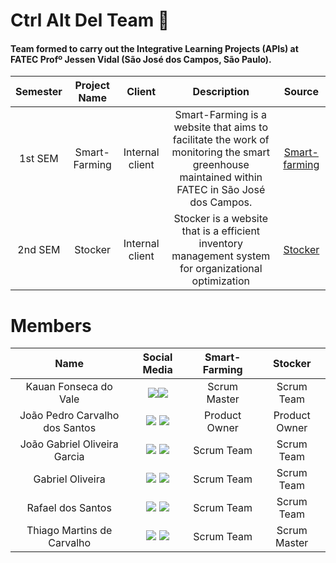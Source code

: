 # Ctrl Alt Del Team 👥 
#### Team formed to carry out the Integrative Learning Projects (APIs) at FATEC Profº Jessen Vidal (São José dos Campos, São Paulo).

|    Semester    |    Project Name      |                           Client                         |                           Description                         |  Source  |
| :----------: | :-----------: | :----------------------------------------------------------: | :----------------------------------------------------------: | :------------------:|
|  1st SEM | Smart-Farming | Internal client | Smart-Farming is a website that aims to facilitate the work of monitoring the smart greenhouse maintained within FATEC in São José dos Campos. | [Smart-farming](https://github.com/CtrI-Alt-Del/smart-farming)
|  2nd SEM | Stocker | Internal client | Stocker is a website that is a efficient inventory management system for organizational optimization  | [Stocker](https://github.com/CtrI-Alt-Del/stocker)

# Members
|      Name      |                           Social Media                             |                Smart-Farming              |               Stocker             |
|:---------------:| :----------------------------------------------------------: | :---------------------------------------------: |:----------------------------:|
| Kauan Fonseca do Vale  |<a href="https://github.com/kaufon"><img src="https://img.shields.io/badge/GitHub-100000?style=for-the-badge&logo=github&logoColor=white"></a><a href="https://www.linkedin.com/in/kauan-fonseca-b62188300/"><img src="https://img.shields.io/badge/LinkedIn-0077B5?style=for-the-badge&logo=linkedin&logoColor=white"></a> | Scrum Master | Scrum Team |
|  João Pedro Carvalho dos Santos  | <a href="https://github.com/JohnPetros"><img src="https://img.shields.io/badge/GitHub-100000?style=for-the-badge&logo=github&logoColor=white"></a>  <a href="https://www.linkedin.com/in/jo%C3%A3o-pedro-carvalho-dos-santos-42a0ab222/"><img src="https://img.shields.io/badge/LinkedIn-0077B5?style=for-the-badge&logo=linkedin&logoColor=white"></a> | Product Owner | Product Owner |
| João Gabriel Oliveira Garcia | <a href="https://github.com/JoaoGabrielGarcia"><img src="https://img.shields.io/badge/GitHub-100000?style=for-the-badge&logo=github&logoColor=white"></a> <a href="https://www.linkedin.com/in/jo%C3%A3o-gabriel-oliveira-garcia-b2563a22a/"><img src="https://img.shields.io/badge/LinkedIn-0077B5?style=for-the-badge&logo=linkedin&logoColor=white"></a> | Scrum Team | Scrum Team |
| Gabriel Oliveira |<a href="https://github.com/Tico1606"><img src="https://img.shields.io/badge/GitHub-100000?style=for-the-badge&logo=github&logoColor=white"></a> <a href="https://www.linkedin.com/in/gabriel-oliveira-884ba5282/"><img src="https://img.shields.io/badge/LinkedIn-0077B5?style=for-the-badge&logo=linkedin&logoColor=white"></a> | Scrum Team | Scrum Team |
| Rafael dos Santos |<a href="https://github.com/FaelSantoss"><img src="https://img.shields.io/badge/GitHub-100000?style=for-the-badge&logo=github&logoColor=white"></a> <a href="https://www.linkedin.com/in/rafael-santos-6243b1255/"><img src="https://img.shields.io/badge/LinkedIn-0077B5?style=for-the-badge&logo=linkedin&logoColor=white"></a> | Scrum Team | Scrum Team |
|  Thiago Martins de Carvalho  | <a href="https://github.com/0thigs"><img src="https://img.shields.io/badge/GitHub-100000?style=for-the-badge&logo=github&logoColor=white"></a>  <a href="https://www.linkedin.com/in/desenvolvedor-frontend/"><img src="https://img.shields.io/badge/LinkedIn-0077B5?style=for-the-badge&logo=linkedin&logoColor=white"></a> |  Scrum Team | Scrum Master |
